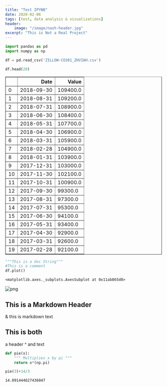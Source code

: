 ```yaml
---
title: "Test IPYNB"
date: 2020-02-06
tags: [test, data analysis & visualizations]
header:
    image: "/image/nash-header.jpg"
excerpt: "This is Not a Real Project"
---
```


```python
import pandas as pd
import numpy as np

df = pd.read_csv('ZILLOW-CO381_ZHVIAH.csv')
```


```python
df.head(20)
```




<div>
<style scoped>
    .dataframe tbody tr th:only-of-type {
        vertical-align: middle;
    }

    .dataframe tbody tr th {
        vertical-align: top;
    }

    .dataframe thead th {
        text-align: right;
    }
</style>
<table border="1" class="dataframe">
  <thead>
    <tr style="text-align: right;">
      <th></th>
      <th>Date</th>
      <th>Value</th>
    </tr>
  </thead>
  <tbody>
    <tr>
      <td>0</td>
      <td>2018-09-30</td>
      <td>109400.0</td>
    </tr>
    <tr>
      <td>1</td>
      <td>2018-08-31</td>
      <td>109200.0</td>
    </tr>
    <tr>
      <td>2</td>
      <td>2018-07-31</td>
      <td>108900.0</td>
    </tr>
    <tr>
      <td>3</td>
      <td>2018-06-30</td>
      <td>108400.0</td>
    </tr>
    <tr>
      <td>4</td>
      <td>2018-05-31</td>
      <td>107700.0</td>
    </tr>
    <tr>
      <td>5</td>
      <td>2018-04-30</td>
      <td>106900.0</td>
    </tr>
    <tr>
      <td>6</td>
      <td>2018-03-31</td>
      <td>105900.0</td>
    </tr>
    <tr>
      <td>7</td>
      <td>2018-02-28</td>
      <td>104900.0</td>
    </tr>
    <tr>
      <td>8</td>
      <td>2018-01-31</td>
      <td>103900.0</td>
    </tr>
    <tr>
      <td>9</td>
      <td>2017-12-31</td>
      <td>103000.0</td>
    </tr>
    <tr>
      <td>10</td>
      <td>2017-11-30</td>
      <td>102100.0</td>
    </tr>
    <tr>
      <td>11</td>
      <td>2017-10-31</td>
      <td>100900.0</td>
    </tr>
    <tr>
      <td>12</td>
      <td>2017-09-30</td>
      <td>99300.0</td>
    </tr>
    <tr>
      <td>13</td>
      <td>2017-08-31</td>
      <td>97300.0</td>
    </tr>
    <tr>
      <td>14</td>
      <td>2017-07-31</td>
      <td>95300.0</td>
    </tr>
    <tr>
      <td>15</td>
      <td>2017-06-30</td>
      <td>94100.0</td>
    </tr>
    <tr>
      <td>16</td>
      <td>2017-05-31</td>
      <td>93400.0</td>
    </tr>
    <tr>
      <td>17</td>
      <td>2017-04-30</td>
      <td>92900.0</td>
    </tr>
    <tr>
      <td>18</td>
      <td>2017-03-31</td>
      <td>92600.0</td>
    </tr>
    <tr>
      <td>19</td>
      <td>2017-02-28</td>
      <td>92100.0</td>
    </tr>
  </tbody>
</table>
</div>




```python
"""This is a doc String"""
#This is a comment
df.plot()
```




    <matplotlib.axes._subplots.AxesSubplot at 0x11ab865d0>




![png](output_2_1.png)


## This is a Markdown Header

& this is markdown text

## This is both
a header ^ and text


```python
def pie(x):
    """ Multiplies x by pi """
    return x*(np.pi)
```


```python
pie(3)+14/3
```




    14.091444627436047




```python

```
